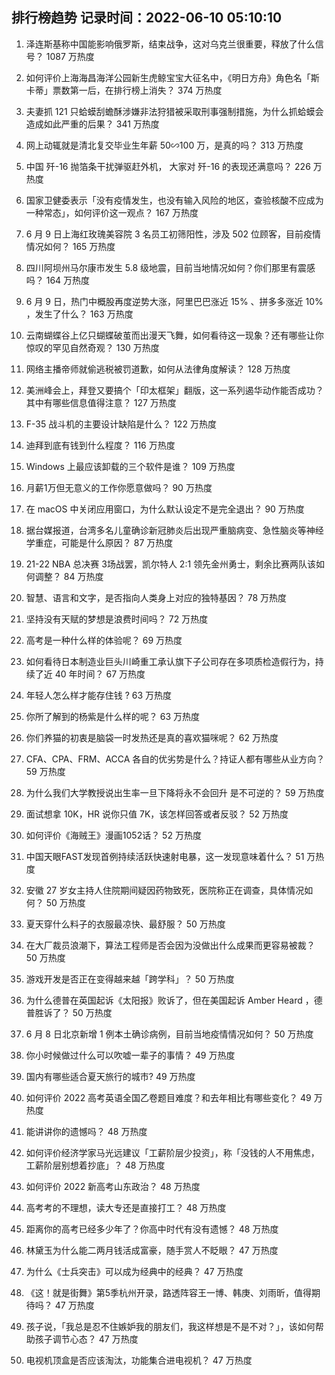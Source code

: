 
## 排行榜趋势 记录时间：2022-06-10 05:10:10
  
  1. 泽连斯基称中国能影响俄罗斯，结束战争，这对乌克兰很重要，释放了什么信号？ 1087 万热度
    
  2. 如何评价上海海昌海洋公园新生虎鲸宝宝大征名中，《明日方舟》角色名「斯卡蒂」票数第一后，在排行榜上消失？ 374 万热度
    
  3. 夫妻抓 121 只蛤蟆刮蟾酥涉嫌非法狩猎被采取刑事强制措施，为什么抓蛤蟆会造成如此严重的后果？ 341 万热度
    
  4. 网上动辄就是清北复交毕业生年薪 50∽100 万，是真的吗？ 313 万热度
    
  5. 中国 歼-16 抛箔条干扰弹驱赶外机， 大家对 歼-16 的表现还满意吗？ 226 万热度
    
  6. 国家卫健委表示「没有疫情发生，也没有输入风险的地区，查验核酸不应成为一种常态」，如何评价这一观点？ 167 万热度
    
  7. 6 月 9 日上海红玫瑰美容院 3 名员工初筛阳性，涉及 502 位顾客，目前疫情情况如何？ 165 万热度
    
  8. 四川阿坝州马尔康市发生 5.8 级地震，目前当地情况如何？你们那里有震感吗？ 164 万热度
    
  9. 6 月 9 日，热门中概股再度逆势大涨，阿里巴巴涨近 15% 、拼多多涨近 10% ，发生了什么？ 163 万热度
    
  10. 云南蝴蝶谷上亿只蝴蝶破茧而出漫天飞舞，如何看待这一现象？还有哪些让你惊叹的罕见自然奇观？ 130 万热度
    
  11. 网络主播帝师就偷逃税被罚道歉，如何从法律角度解读？ 128 万热度
    
  12. 美洲峰会上，拜登又要搞个「印太框架」翻版，这一系列遏华动作能否成功？其中有哪些信息值得注意？ 127 万热度
    
  13. F-35 战斗机的主要设计缺陷是什么？ 122 万热度
    
  14. 迪拜到底有钱到什么程度？ 116 万热度
    
  15. Windows 上最应该卸载的三个软件是谁？ 109 万热度
    
  16. 月薪1万但无意义的工作你愿意做吗？ 90 万热度
    
  17. 在 macOS 中关闭应用窗口，为什么默认设定不是完全退出？ 90 万热度
    
  18. 据台媒报道，台湾多名儿童确诊新冠肺炎后出现严重脑病变、急性脑炎等神经学重症，可能是什么原因？ 87 万热度
    
  19. 21-22 NBA 总决赛 3场战罢，凯尔特人 2:1 领先金州勇士，剩余比赛两队该如何调整？ 84 万热度
    
  20. 智慧、语言和文字，是否指向人类身上对应的独特基因？ 78 万热度
    
  21. 坚持没有天赋的梦想是浪费时间吗？ 72 万热度
    
  22. 高考是一种什么样的体验呢？ 69 万热度
    
  23. 如何看待日本制造业巨头川崎重工承认旗下子公司存在多项质检造假行为，持续了近 40 年时间？ 67 万热度
    
  24. 年轻人怎么样才能存住钱 ? 63 万热度
    
  25. 你所了解到的杨紫是什么样的呢？ 63 万热度
    
  26. 你们养猫的初衷是脑袋一时发热还是真的喜欢猫咪呢？ 62 万热度
    
  27. CFA、CPA、FRM、ACCA 各自的优劣势是什么？持证人都有哪些从业方向？ 59 万热度
    
  28. 为什么我们大学教授说出生率一旦下降将永不会回升 是不可逆的？ 59 万热度
    
  29. 面试想拿 10K，HR 说你只值 7K，该怎样回答或者反驳？ 52 万热度
    
  30. 如何评价《海贼王》漫画1052话？ 52 万热度
    
  31. 中国天眼FAST发现首例持续活跃快速射电暴，这一发现意味着什么？ 51 万热度
    
  32. 安徽 27 岁女主持人住院期间疑因药物致死，医院称正在调查，具体情况如何？ 50 万热度
    
  33. 夏天穿什么料子的衣服最凉快、最舒服？ 50 万热度
    
  34. 在大厂裁员浪潮下，算法工程师是否会因为没做出什么成果而更容易被裁？ 50 万热度
    
  35. 游戏开发是否正在变得越来越「跨学科」？ 50 万热度
    
  36. 为什么德普在英国起诉《太阳报》败诉了，但在美国起诉 Amber Heard ，德普胜诉了？ 50 万热度
    
  37. 6 月 8 日北京新增 1 例本土确诊病例，目前当地疫情情况如何？ 50 万热度
    
  38. 你小时候做过什么可以吹嘘一辈子的事情？ 49 万热度
    
  39. 国内有哪些适合夏天旅行的城市? 49 万热度
    
  40. 如何评价 2022 高考英语全国乙卷题目难度？和去年相比有哪些变化？ 49 万热度
    
  41. 能讲讲你的遗憾吗？ 48 万热度
    
  42. 如何评价经济学家马光远建议「工薪阶层少投资」，称「没钱的人不用焦虑，工薪阶层别想着抄底」？ 48 万热度
    
  43. 如何评价 2022 新高考山东政治？ 48 万热度
    
  44. 高考考的不理想，读大专还是直接打工？ 48 万热度
    
  45. 距离你的高考已经多少年了？你高中时代有没有遗憾？ 48 万热度
    
  46. 林黛玉为什么能二两月钱活成富豪，随手赏人不眨眼？ 47 万热度
    
  47. 为什么《士兵突击》可以成为经典中的经典？ 47 万热度
    
  48. 《这！就是街舞》第5季杭州开录，路透阵容王一博、韩庚、刘雨昕，值得期待吗？ 47 万热度
    
  49. 孩子说，「我总是忍不住嫉妒我的朋友们，我这样想是不是不对？」，该如何帮助孩子调节心态？ 47 万热度
    
  50. 电视机顶盒是否应该淘汰，功能集合进电视机？ 47 万热度
    
